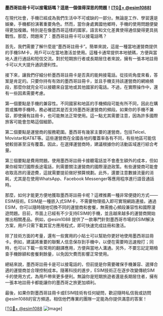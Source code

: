**墨西哥註冊卡可以接電話嗎？這是一個值得深思的問題！[[TG💪+ @esim1088](https://t.me/s/esim1088)]**

在現代社會，手機已經成為我們生活中不可或缺的一部分。無論是工作、學習還是娛樂，手機都扮演著重要角色。然而，當你身處異國他鄉時，手機的使用問題便變得更加複雜。特別是在像墨西哥這樣的國家，語言和文化差異使得通信變得更具挑戰性。那麼，問題來了：墨西哥註冊卡可以接電話嗎？

首先，我們需要了解什麼是“墨西哥註冊卡”。簡單來說，這是一種當地運營商提供的手機SIM卡，用戶可以在當地激活並使用。這種卡通常提供本地號碼，方便與當地人進行通話和短信交流。對於短期旅行者或長期居住者來說，擁有一張本地註冊卡可以大大提升通訊便利性。

接下來，讓我們仔細分析墨西哥註冊卡是否真的能夠接電話。從技術角度來看，答案是肯定的。只要你持有有效的墨西哥註冊卡，並且手機支持該運營商的網絡頻段，那麼你就完全可以接聽來自當地或其他國家的電話。不過，在實際操作中，還有一些因素需要考慮。

第一個要點是手機的兼容性。不同國家和地區的手機頻段可能有所不同，因此在購買或攜帶手機時，務必確認其是否支持墨西哥運營商的頻段。如果你的手機不兼容，即使擁有註冊卡，也可能無法正常使用。這一點尤其需要注意，因為許多國際旅客可能會忽略這個細節。

第二個要點是運營商的服務範圍。墨西哥有幾家主要的運營商，包括Telcel、Movistar和AT&T等。這些運營商在全國各地的覆蓋率各有不同，有些地區可能信號較弱甚至沒有覆蓋。因此，在選擇運營商時，建議根據你的活動區域進行綜合考量。

第三個要點是費用問題。使用墨西哥註冊卡接聽電話並不會產生額外的成本，但如果你經常打國際長途電話，則需要關注運營商的國際漫遊政策。有些運營商可能會收取高昂的漫遊費，這就需要提前做好預算規劃。此外，還要注意數據流量的消耗，尤其是在使用WhatsApp、Facebook Messenger等應用程序進行語音通話時。

那麼，如何才能更方便地獲取墨西哥註冊卡呢？這裡推薦一種非常便捷的方式——ESIM技術。ESIM是一種嵌入式SIM卡，不需要物理插入即可實現網路連接。通過ESIM，你可以隨時隨地切換不同的運營商和套餐，無需擔心頻段兼容性和國際漫遊問題。目前，市面上已經有不少支持ESIM的手機，並且越來越多的運營商開始推出相關產品。例如，@esim1088 提供了一款專門針對墨西哥市場的ESIM解決方案，用戶只需下載其官方應用程式，即可快速完成註冊和激活。

除了技術方面的考量，還有一些實用的小貼士可以幫助你更好地使用墨西哥註冊卡。例如，建議將重要的聯繫人信息保存到手機中，以便在需要時迅速撥打；同時，也可以下載一些常用的翻譯應用，方便與當地人溝通。另外，不要忘記定期檢查手機餘額和套餐剩餘量，以免因欠費而影響正常使用。

總結來說，墨西哥註冊卡是可以接電話的，但前提是你需要確保手機兼容、選擇合適的運營商並合理控制成本。隨著科技的進步，ESIM技術正在逐步改變傳統SIM卡的使用方式，為用戶帶來更多便利。無論你是短期旅遊者還是長期居住者，擁有一張本地註冊卡都能讓你的墨西哥之旅更加順利。

最後，如果你對墨西哥註冊卡或ESIM技術有任何疑問，歡迎隨時私信我或訪問@esim1088的官方頻道。相信他們專業的團隊一定能為你提供滿意的答案！

[[TG💪+ @esim1088](https://t.me/s/esim1088) ![Image](https://i.postimg.cc/4NQfJmqS/Snipaste-2025-05-13-00-14-12.png)]